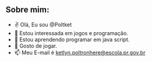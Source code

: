  Sobre mim:
---

- :v: Olá, Eu sou @Poltket
- 👀 Estou interessada em jogos e programação.
- 🌱 Estou aprendendo programar em java script.
- 💞️ Gosto de jogar.
- 📫 Meu E-mail é ketlyn.poltronhere@escola.pr.gov.br

<!---
Poltket/Poltket is a ✨ special ✨ repository because its `README.md` (this file) appears on your GitHub profile.
You can click the Preview link to take a look at your changes.
--->
